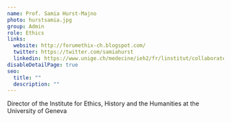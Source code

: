 ```yaml
---
name: Prof. Samia Hurst-Majno
photo: hurstsamia.jpg
group: Admin
role: Ethics
links:
  website: http://forumethix-ch.blogspot.com/
  twitter: https://twitter.com/samiahurst
  linkedin: https://www.unige.ch/medecine/ieh2/fr/linstitut/collaborateurs/samia-hurst/
disableDetailPage: true
seo:
  title: ""
  description: ""
---
```


Director of the Institute for Ethics, History and the Humanities at the University of Geneva
